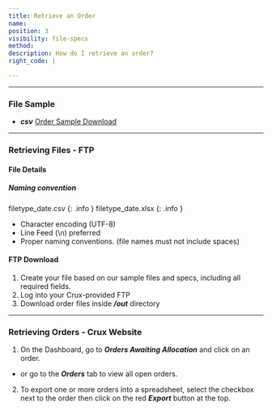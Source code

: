 ```yaml
---
title: Retrieve an Order
name:
position: 3
visibility: file-specs
method:
description: How do I retrieve an order?
right_code: |

---
```

----
### File Sample

* ***csv*** <a href="https://s3-us-west-2.amazonaws.com/crux-kb/file-samples/supplier-use-cases/csv/orders_sample.csv">Order Sample Download</a>

----
### Retrieving Files - FTP

#### File Details

##### Naming convention

filetype_date.csv
{: .info }
filetype_date.xlsx
{: .info }

- Character encoding (UTF-8)
- Line Feed (\n) preferred
- Proper naming conventions. (file names must not include spaces)

#### FTP Download
1.	Create your file based on our sample files and specs, including all required fields.
2.	Log into your Crux-provided FTP
3.	Download order files inside ***/out*** directory

----
### Retrieving Orders - Crux Website

1.	On the Dashboard, go to ***Orders Awaiting Allocation*** and click on an order.
  - or go to the ***Orders*** tab to view all open orders.

2.	To export one or more orders into a spreadsheet, select the checkbox next to the order then click on the red ***Export*** button at the top.
